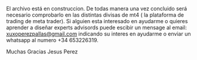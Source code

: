 El archivo está en construccion. De todas manera una vez concluido será necesario comprobarlo en las distintas divisas de mt4 ( la plataforma de trading de meta trader).
Si alguien esta interesado en ayudarme o quieres aprender a diseñar experts advisords puede escibir un mensage al email: xuxoperezpallas@gmail.com indicando su interes en ayudarme o enviar un whatsapp al numero +34 653226319.

Muchas Gracias
Jesus Perez
